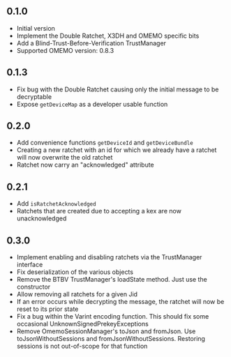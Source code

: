 ## 0.1.0

- Initial version
- Implement the Double Ratchet, X3DH and OMEMO specific bits
- Add a Blind-Trust-Before-Verification TrustManager
- Supported OMEMO version: 0.8.3

## 0.1.3

- Fix bug with the Double Ratchet causing only the initial message to be decryptable
- Expose `getDeviceMap` as a developer usable function

## 0.2.0

- Add convenience functions `getDeviceId` and `getDeviceBundle`
- Creating a new ratchet with an id for which we already have a ratchet will now overwrite the old ratchet
- Ratchet now carry an "acknowledged" attribute

## 0.2.1

- Add `isRatchetAcknowledged`
- Ratchets that are created due to accepting a kex are now unacknowledged

## 0.3.0

- Implement enabling and disabling ratchets via the TrustManager interface
- Fix deserialization of the various objects
- Remove the BTBV TrustManager's loadState method. Just use the constructor
- Allow removing all ratchets for a given Jid
- If an error occurs while decrypting the message, the ratchet will now be reset to its prior state
- Fix a bug within the Varint encoding function. This should fix some occasional UnknownSignedPrekeyExceptions
- Remove OmemoSessionManager's toJson and fromJson. Use toJsonWithoutSessions and fromJsonWithoutSessions. Restoring sessions is not out-of-scope for that function
